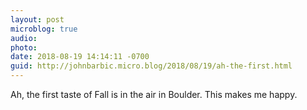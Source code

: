 ```yaml
---
layout: post
microblog: true
audio: 
photo: 
date: 2018-08-19 14:14:11 -0700
guid: http://johnbarbic.micro.blog/2018/08/19/ah-the-first.html
---
```

Ah, the first taste of Fall is in the air in Boulder.  This makes me happy.
